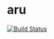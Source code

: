 # aru

[![Build Status](https://travis-ci.org/guseynovaelya/aru.svg?branch=master)](https://travis-ci.org/guseynovaelya/aru)

